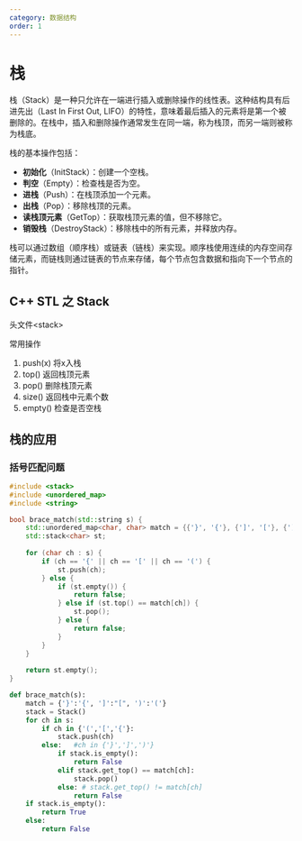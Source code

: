 ```yaml
---
category: 数据结构
order: 1
---
```


# 栈

栈（Stack）是一种只允许在一端进行插入或删除操作的线性表。这种结构具有后进先出（Last In First Out, LIFO）的特性，意味着最后插入的元素将是第一个被删除的。在栈中，插入和删除操作通常发生在同一端，称为栈顶，而另一端则被称为栈底。

栈的基本操作包括：

- **初始化**（InitStack）：创建一个空栈。
- **判空**（Empty）：检查栈是否为空。
- **进栈**（Push）：在栈顶添加一个元素。
- **出栈**（Pop）：移除栈顶的元素。
- **读栈顶元素**（GetTop）：获取栈顶元素的值，但不移除它。
- **销毁栈**（DestroyStack）：移除栈中的所有元素，并释放内存。

栈可以通过数组（顺序栈）或链表（链栈）来实现。顺序栈使用连续的内存空间存储元素，而链栈则通过链表的节点来存储，每个节点包含数据和指向下一个节点的指针。



## C++ STL 之 Stack

头文件\<stack>

常用操作

1. push(x) 将x入栈
2. top() 返回栈顶元素
3. pop() 删除栈顶元素
4. size() 返回栈中元素个数
5. empty() 检查是否空栈

## 栈的应用

### 括号匹配问题

```c++
#include <stack>
#include <unordered_map>
#include <string>

bool brace_match(std::string s) {
    std::unordered_map<char, char> match = {{'}', '{'}, {']', '['}, {')', '('}};
    std::stack<char> st;
    
    for (char ch : s) {
        if (ch == '{' || ch == '[' || ch == '(') {
            st.push(ch);
        } else {
            if (st.empty()) {
                return false;
            } else if (st.top() == match[ch]) {
                st.pop();
            } else {
                return false;
            }
        }
    }
    
    return st.empty();
}
```



```python
def brace_match(s):
    match = {'}':'{', ']':"[", ')':'('}
    stack = Stack()
    for ch in s:
        if ch in {'(','[','{'}:
            stack.push(ch)
        else:   #ch in {'}',']',')'}
            if stack.is_empty():
                return False
            elif stack.get_top() == match[ch]:
                stack.pop()
            else: # stack.get_top() != match[ch]
                return False
    if stack.is_empty():
        return True
    else:
        return False
```

# 